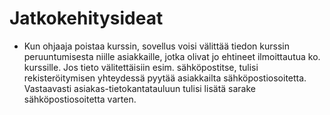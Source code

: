 # Jatkokehitysideat

* Kun ohjaaja poistaa kurssin, sovellus voisi välittää tiedon kurssin peruuntumisesta niille asiakkaille, jotka olivat jo ehtineet ilmoittautua ko. kurssille. Jos tieto välitettäisiin esim. sähköpostitse, tulisi rekisteröitymisen yhteydessä pyytää asiakkailta sähköpostiosoitetta. Vastaavasti asiakas-tietokantatauluun tulisi lisätä sarake sähköpostiosoitetta varten.
